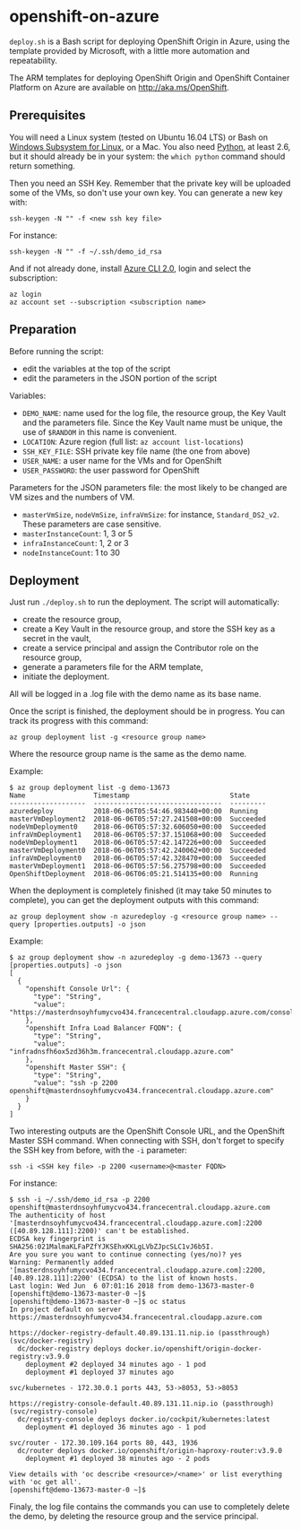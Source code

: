 # openshift-on-azure

`deploy.sh` is a Bash script for deploying OpenShift Origin in Azure, using the template provided by Microsoft, with a little more automation and repeatability.

The ARM templates for deploying OpenShift Origin and OpenShift Container Platform on Azure are available on http://aka.ms/OpenShift.

## Prerequisites

You will need a Linux system (tested on Ubuntu 16.04 LTS) or Bash on [Windows Subsystem for Linux](https://msdn.microsoft.com/en-us/commandline/wsl/about "Windows Subsystem for Linux Documentation"), or a Mac. You also need [Python](https://www.python.org/), at least 2.6, but it should already be in your system: the `which python` command should return something.

Then you need an SSH Key. Remember that the private key will be uploaded some of the VMs, so don't use your own key. You can generate a new key with:
```
ssh-keygen -N "" -f <new ssh key file>
```
For instance:
```
ssh-keygen -N "" -f ~/.ssh/demo_id_rsa
```

And if not already done, install [Azure CLI 2.0](https://docs.microsoft.com/en-us/cli/azure/install-azure-cli?view=azure-cli-latest "Install Azure CLI 2.0"), login and select the subscription:
```
az login
az account set --subscription <subscription name>
```

## Preparation

Before running the script:
- edit the variables at the top of the script
- edit the parameters in the JSON portion of the script

Variables:
- `DEMO_NAME`: name used for the log file, the resource group, the Key Vault and the parameters file. Since the Key Vault name must be unique, the use of `$RANDOM` in this name is convenient.
- `LOCATION`: Azure region (full list: `az account list-locations`)
- `SSH_KEY_FILE`: SSH private key file name (the one from above)
- `USER_NAME`: a user name for the VMs and for OpenShift
- `USER_PASSWORD`: the user password for OpenShift

Parameters for the JSON parameters file: the most likely to be changed are VM sizes and the numbers of VM.
- `masterVmSize`, `nodeVmSize`, `infraVmSize`: for instance, `Standard_DS2_v2`. These parameters are case sensitive.
- `masterInstanceCount`: 1, 3 or 5
- `infraInstanceCount`: 1, 2 or 3
- `nodeInstanceCount`: 1 to 30

## Deployment

Just run `./deploy.sh` to run the deployment. The script will automatically:
- create the resource group,
- create a Key Vault in the resource group, and store the SSH key as a secret in the vault,
- create a service principal and assign the Contributor role on the resource group,
- generate a parameters file for the ARM template,
- initiate the deployment.

All will be logged in a .log file with the demo name as its base name.

Once the script is finished, the deployment should be in progress. You can track its progress with this command:
```
az group deployment list -g <resource group name>
```
Where the resource group name is the same as the demo name.

Example:
```
$ az group deployment list -g demo-13673
Name                 Timestamp                         State
-------------------  --------------------------------  ---------
azuredeploy          2018-06-06T05:54:46.983440+00:00  Running
masterVmDeployment2  2018-06-06T05:57:27.241508+00:00  Succeeded
nodeVmDeployment0    2018-06-06T05:57:32.606050+00:00  Succeeded
infraVmDeployment1   2018-06-06T05:57:37.151068+00:00  Succeeded
nodeVmDeployment1    2018-06-06T05:57:42.147226+00:00  Succeeded
masterVmDeployment0  2018-06-06T05:57:42.240062+00:00  Succeeded
infraVmDeployment0   2018-06-06T05:57:42.328470+00:00  Succeeded
masterVmDeployment1  2018-06-06T05:57:56.275798+00:00  Succeeded
OpenShiftDeployment  2018-06-06T06:05:21.514135+00:00  Running
```

When the deployment is completely finished (it may take 50 minutes to complete), you can get the deployment outputs with this command:
```
az group deployment show -n azuredeploy -g <resource group name> --query [properties.outputs] -o json
```
Example:
```
$ az group deployment show -n azuredeploy -g demo-13673 --query [properties.outputs] -o json
[
  {
    "openshift Console Url": {
      "type": "String",
      "value": "https://masterdnsoyhfumycvo434.francecentral.cloudapp.azure.com/console"
    },
    "openshift Infra Load Balancer FQDN": {
      "type": "String",
      "value": "infradnsfh6ox5zd36h3m.francecentral.cloudapp.azure.com"
    },
    "openshift Master SSH": {
      "type": "String",
      "value": "ssh -p 2200 openshift@masterdnsoyhfumycvo434.francecentral.cloudapp.azure.com"
    }
  }
]
```

Two interesting outputs are the OpenShift Console URL, and the OpenShift Master SSH command. When connecting with SSH, don't forget to specify the SSH key from before, with the `-i` parameter:
```
ssh -i <SSH key file> -p 2200 <username>@<master FQDN>
```
For instance:
```
$ ssh -i ~/.ssh/demo_id_rsa -p 2200 openshift@masterdnsoyhfumycvo434.francecentral.cloudapp.azure.com 
The authenticity of host '[masterdnsoyhfumycvo434.francecentral.cloudapp.azure.com]:2200 ([40.89.128.111]:2200)' can't be established.
ECDSA key fingerprint is SHA256:021MalmaKLFaPZfYJKSEhxKKLgLVbZJpcSLC1vJ6b5I.
Are you sure you want to continue connecting (yes/no)? yes
Warning: Permanently added '[masterdnsoyhfumycvo434.francecentral.cloudapp.azure.com]:2200,[40.89.128.111]:2200' (ECDSA) to the list of known hosts.
Last login: Wed Jun  6 07:01:16 2018 from demo-13673-master-0
[openshift@demo-13673-master-0 ~]$ 
[openshift@demo-13673-master-0 ~]$ oc status
In project default on server https://masterdnsoyhfumycvo434.francecentral.cloudapp.azure.com

https://docker-registry-default.40.89.131.11.nip.io (passthrough) (svc/docker-registry)
  dc/docker-registry deploys docker.io/openshift/origin-docker-registry:v3.9.0 
    deployment #2 deployed 34 minutes ago - 1 pod
    deployment #1 deployed 37 minutes ago

svc/kubernetes - 172.30.0.1 ports 443, 53->8053, 53->8053

https://registry-console-default.40.89.131.11.nip.io (passthrough) (svc/registry-console)
  dc/registry-console deploys docker.io/cockpit/kubernetes:latest 
    deployment #1 deployed 36 minutes ago - 1 pod

svc/router - 172.30.109.164 ports 80, 443, 1936
  dc/router deploys docker.io/openshift/origin-haproxy-router:v3.9.0 
    deployment #1 deployed 38 minutes ago - 2 pods

View details with 'oc describe <resource>/<name>' or list everything with 'oc get all'.
[openshift@demo-13673-master-0 ~]$
```

Finaly, the log file contains the commands you can use to completely delete the demo, by deleting the resource group and the service principal.
